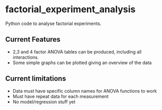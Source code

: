 # factorial_experiment_analysis
Python code to analyse factorial experiments.


## Current Features
- 2,3 and 4 factor ANOVA tables can be produced, including all interactions.
- Some simple graphs can be plotted giving an overview of the data

## Current limitations
- Data must have specific column names for ANOVA functions to work
- Must have repeat data for each measurement
- No model/regression stuff yet
